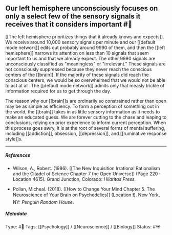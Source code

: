 ## Our left hemisphere unconsciously focuses on only a select few of the sensory signals it receives that it considers important #🧠 

[[The left hemisphere prioritizes things that it already knows and expects]]. We receive around 10,000 sensory signals per minute and our [[default mode network]] edits out probably around 9990 of them, and then the [[left hemisphere]] narrows its attention on less than 10 signals that seem important to us and that we already expect. The other 9990 signals are unconsciously classified as "meaningless" or "irrelevant." These signals are not consciously suppressed because they never reach the conscious centers of the [[brain]]. If the majority of these signals did reach the conscious centers, we would be so overwhelmed that we would not be able to act at all. The [[default mode network]] admits only that measly trickle of information required for us to get through the day.

The reason why our [[brain]]s are ordinarily so constrained rather than open may be as simple as efficiency. To form a perception of something out in the world, the [[brain]] takes in as little sensory information as it needs to make an educated guess. We are forever cutting to the chase and leaping to conclusions, relying on prior experience to inform current perception. When this process goes awry, it is at the root of several forms of mental suffering, including [[addiction]], obsession, [[depression]], and [[ruminative response style]]s.

___

##### References

- Wilson, A., Robert. (1986). [[The New Inquisition Irrational Rationalism and the Citadel of Science Chapter 7 the Open Universe]] (Page 220 · Location 4615). Grand Junction, Colorado: _Hilaritas Press_.

- Pollan, Micheal. (2018). [[How to Change Your Mind Chapter 5. The Neuroscience of Your Brain on Psychedelics]] (Location ❗️). New York, NY: _Penguin Random House_. 

##### Metadata

Type: #🔴 
Tags: [[Psychology]] / [[Neuroscience]] / [[Biology]] 
Status: #☀️ 